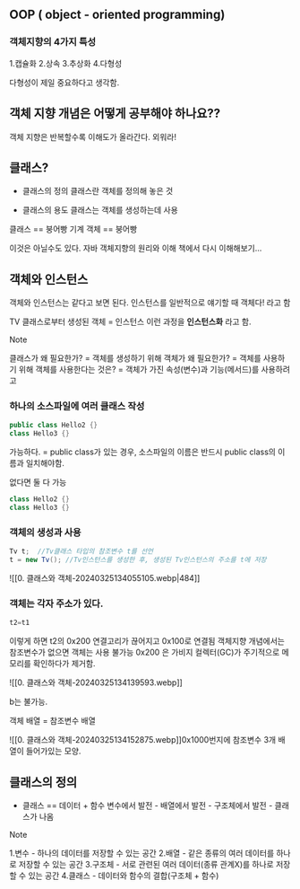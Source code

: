 ## OOP ( object - oriented programming)
###  객체지향의 4가지 특성
1.캡슐화
2.상속
3.추상화
4.다형성

다형성이 제일 중요하다고 생각함.

## 객체 지향 개념은 어떻게 공부해야 하나요??

객체 지향은 반복할수록 이해도가 올라간다.
외워라!

## 클래스?

- 클래스의 정의
클래스란 객체를 정의해 놓은 것

- 클래스의 용도
클래스는 객체를 생성하는데 사용

클래스 == 붕어빵 기계
객체 == 붕어빵

이것은 아닐수도 있다. 자바 객체지향의 원리와 이해 책에서 다시 이해해보기...

## 객체와 인스턴스

객체와 인스턴스는 같다고 보면 된다.
인스턴스를 일반적으로 얘기할 때 객체다! 라고 함

TV 클래스로부터 생성된 객체 = 인스턴스
이런 과정을 **인스턴스화** 라고 함.

> [!NOTE]
> 클래스가 왜 필요한가? = 객체를 생성하기 위해
> 객체가 왜 필요한가? = 객체를 사용하기 위해
> 객체를 사용한다는 것은? = 객체가 가진 속성(변수)과 기능(메서드)를 사용하려고

### 하나의 소스파일에 여러 클래스 작성
```java
public class Hello2 {}
class Hello3 {} 
```
가능하다.
= public class가 있는 경우, 소스파일의 이름은 반드시 public class의 이름과 일치해야함.

없다면 둘 다 가능
```java
class Hello2 {}
class Hello3 {}
```

### 객체의 생성과 사용
```java
Tv t;  //Tv클래스 타입의 참조변수 t를 선언
t = new Tv(); //Tv인스턴스를 생성한 후, 생성된 Tv인스턴스의 주소를 t에 저장
```
![[0. 클래스와 객체-20240325134055105.webp|484]]

### 객체는 각자 주소가 있다.
```java
t2=t1
```
이렇게 하면 t2의 0x200 연결고리가 끊어지고 0x100로 연결됨
객체지향 개념에서는 참조변수가 없으면 객체는 사용 불가능
0x200 은 가비지 컬렉터(GC)가 주기적으로 메모리를 확인하다가 제거함.

![[0. 클래스와 객체-20240325134139593.webp]]

b는 불가능.

객체 배열 = 참조변수 배열

![[0. 클래스와 객체-20240325134152875.webp]]0x1000번지에 참조변수 3개 배열이 들어가있는 모양.

## 클래스의 정의

- 클래스 == 데이터 + 함수
변수에서 발전 - 배열에서 발전 - 구조체에서 발전 - 클래스가 나옴

> [!NOTE]
> 1.변수 - 하나의 데이터를 저장할 수 있는 공간
> 2.배열 - 같은 종류의 여러 데이터를 하나로 저장할 수 있는 공간
> 3.구조체 - 서로 관련된 여러 데이터(종류 관계X)를 하나로 저장할 수 있는 공간
> 4.클래스 - 데이터와 함수의 결합(구조체 + 함수)
